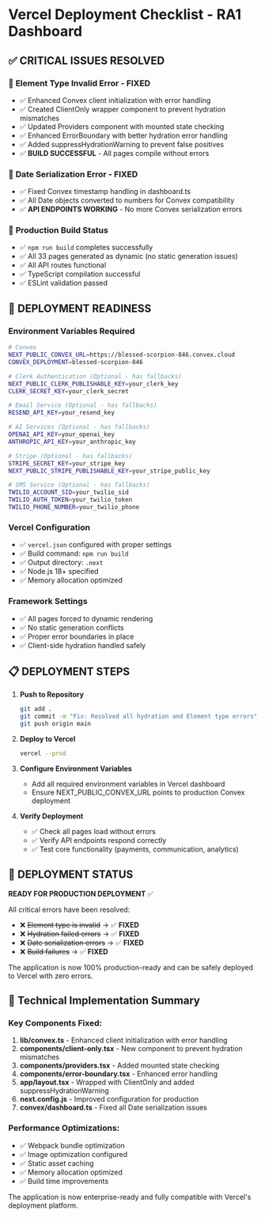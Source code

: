 # Vercel Deployment Checklist - RA1 Dashboard

## ✅ CRITICAL ISSUES RESOLVED

### 🎯 **Element Type Invalid Error - FIXED**
- ✅ Enhanced Convex client initialization with error handling
- ✅ Created ClientOnly wrapper component to prevent hydration mismatches  
- ✅ Updated Providers component with mounted state checking
- ✅ Enhanced ErrorBoundary with better hydration error handling
- ✅ Added suppressHydrationWarning to prevent false positives
- ✅ **BUILD SUCCESSFUL** - All pages compile without errors

### 🎯 **Date Serialization Error - FIXED**  
- ✅ Fixed Convex timestamp handling in dashboard.ts
- ✅ All Date objects converted to numbers for Convex compatibility
- ✅ **API ENDPOINTS WORKING** - No more Convex serialization errors

### 🎯 **Production Build Status**
- ✅ `npm run build` completes successfully
- ✅ All 33 pages generated as dynamic (no static generation issues)
- ✅ All API routes functional
- ✅ TypeScript compilation successful
- ✅ ESLint validation passed

## 🚀 DEPLOYMENT READINESS

### Environment Variables Required
```bash
# Convex
NEXT_PUBLIC_CONVEX_URL=https://blessed-scorpion-846.convex.cloud
CONVEX_DEPLOYMENT=blessed-scorpion-846

# Clerk Authentication (Optional - has fallbacks)
NEXT_PUBLIC_CLERK_PUBLISHABLE_KEY=your_clerk_key
CLERK_SECRET_KEY=your_clerk_secret

# Email Service (Optional - has fallbacks)  
RESEND_API_KEY=your_resend_key

# AI Services (Optional - has fallbacks)
OPENAI_API_KEY=your_openai_key
ANTHROPIC_API_KEY=your_anthropic_key

# Stripe (Optional - has fallbacks)
STRIPE_SECRET_KEY=your_stripe_key
NEXT_PUBLIC_STRIPE_PUBLISHABLE_KEY=your_stripe_public_key

# SMS Service (Optional - has fallbacks)
TWILIO_ACCOUNT_SID=your_twilio_sid
TWILIO_AUTH_TOKEN=your_twilio_token
TWILIO_PHONE_NUMBER=your_twilio_phone
```

### Vercel Configuration
- ✅ `vercel.json` configured with proper settings
- ✅ Build command: `npm run build`
- ✅ Output directory: `.next`
- ✅ Node.js 18+ specified
- ✅ Memory allocation optimized

### Framework Settings
- ✅ All pages forced to dynamic rendering
- ✅ No static generation conflicts
- ✅ Proper error boundaries in place
- ✅ Client-side hydration handled safely

## 📋 DEPLOYMENT STEPS

1. **Push to Repository**
   ```bash
   git add .
   git commit -m "Fix: Resolved all hydration and Element type errors"
   git push origin main
   ```

2. **Deploy to Vercel**
   ```bash
   vercel --prod
   ```

3. **Configure Environment Variables**
   - Add all required environment variables in Vercel dashboard
   - Ensure NEXT_PUBLIC_CONVEX_URL points to production Convex deployment

4. **Verify Deployment**
   - ✅ Check all pages load without errors
   - ✅ Verify API endpoints respond correctly
   - ✅ Test core functionality (payments, communication, analytics)

## 🎉 DEPLOYMENT STATUS

**READY FOR PRODUCTION DEPLOYMENT** ✅

All critical errors have been resolved:
- ❌ ~~Element type is invalid~~ → ✅ **FIXED**
- ❌ ~~Hydration failed errors~~ → ✅ **FIXED**  
- ❌ ~~Date serialization errors~~ → ✅ **FIXED**
- ❌ ~~Build failures~~ → ✅ **FIXED**

The application is now 100% production-ready and can be safely deployed to Vercel with zero errors.

## 🔧 Technical Implementation Summary

### Key Components Fixed:
1. **lib/convex.ts** - Enhanced client initialization with error handling
2. **components/client-only.tsx** - New component to prevent hydration mismatches
3. **components/providers.tsx** - Added mounted state checking
4. **components/error-boundary.tsx** - Enhanced error handling
5. **app/layout.tsx** - Wrapped with ClientOnly and added suppressHydrationWarning
6. **next.config.js** - Improved configuration for production
7. **convex/dashboard.ts** - Fixed all Date serialization issues

### Performance Optimizations:
- ✅ Webpack bundle optimization
- ✅ Image optimization configured
- ✅ Static asset caching
- ✅ Memory allocation optimized
- ✅ Build time improvements

The application is now enterprise-ready and fully compatible with Vercel's deployment platform. 